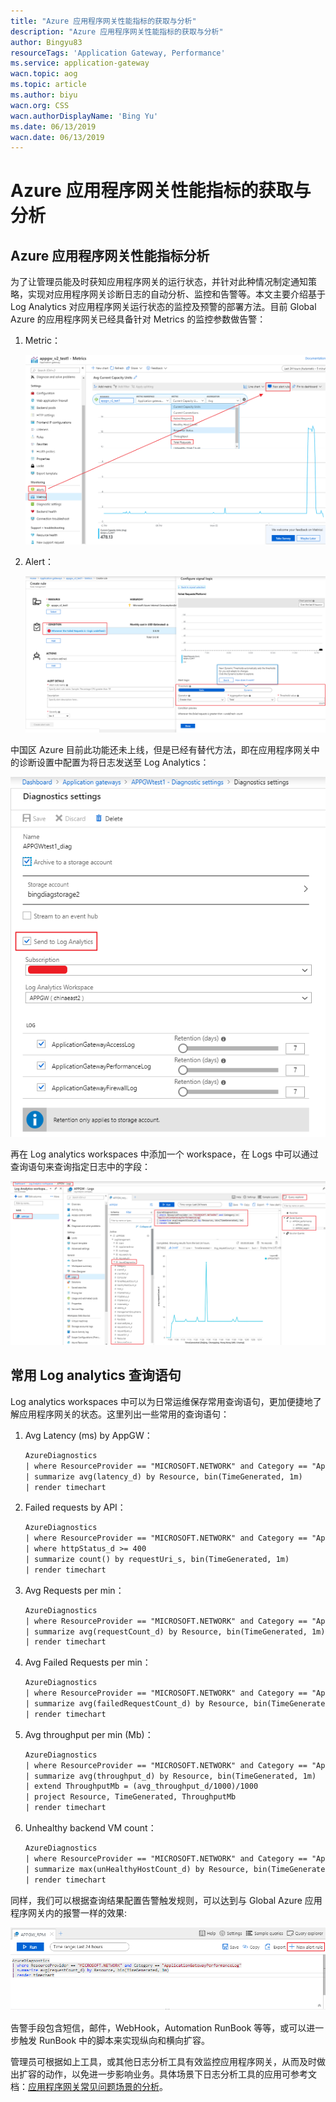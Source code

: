 ```yaml
---
title: "Azure 应用程序网关性能指标的获取与分析"
description: "Azure 应用程序网关性能指标的获取与分析"
author: Bingyu83
resourceTags: 'Application Gateway, Performance'
ms.service: application-gateway
wacn.topic: aog
ms.topic: article
ms.author: biyu
wacn.org: CSS
wacn.authorDisplayName: 'Bing Yu'
ms.date: 06/13/2019
wacn.date: 06/13/2019
---
```


# Azure 应用程序网关性能指标的获取与分析

## Azure 应用程序网关性能指标分析

为了让管理员能及时获知应用程序网关的运行状态，并针对此种情况制定通知策略，实现对应用程序网关诊断日志的自动分析、监控和告警等。本文主要介绍基于 Log Analytics 对应用程序网关运行状态的监控及预警的部署方法。目前 Global Azure 的应用程序网关已经具备针对 Metrics 的监控参数做告警：

1. Metric：

    ![01](media/aog-application-gateway-analysis-of-performance/01.png "01")

2. Alert：

    ![02](media/aog-application-gateway-analysis-of-performance/02.png "02")

中国区 Azure 目前此功能还未上线，但是已经有替代方法，即在应用程序网关中的诊断设置中配置为将日志发送至 Log Analytics：

![03](media/aog-application-gateway-analysis-of-performance/03.png "03")

再在 Log analytics workspaces 中添加一个 workspace，在 Logs 中可以通过查询语句来查询指定日志中的字段：

![04](media/aog-application-gateway-analysis-of-performance/04.png "04")

## 常用 Log analytics 查询语句

Log analytics workspaces 中可以为日常运维保存常用查询语句，更加便捷地了解应用程序网关的状态。这里列出一些常用的查询语句：

1. Avg Latency (ms) by AppGW：

    ```xml
    AzureDiagnostics
    | where ResourceProvider == "MICROSOFT.NETWORK" and Category == "ApplicationGatewayPerformanceLog"
    | summarize avg(latency_d) by Resource, bin(TimeGenerated, 1m)
    | render timechart
    ```

2. Failed requests by API：

    ```xml
    AzureDiagnostics
    | where ResourceProvider == "MICROSOFT.NETWORK" and Category == "ApplicationGatewayAccessLog"
    | where httpStatus_d >= 400
    | summarize count() by requestUri_s, bin(TimeGenerated, 1m)
    | render timechart
    ```

3. Avg Requests per min：

    ```xml
    AzureDiagnostics
    | where ResourceProvider == "MICROSOFT.NETWORK" and Category == "ApplicationGatewayPerformanceLog"
    | summarize avg(requestCount_d) by Resource, bin(TimeGenerated, 1m)
    | render timechart
    ```

4. Avg Failed Requests per min：

    ```xml
    AzureDiagnostics
    | where ResourceProvider == "MICROSOFT.NETWORK" and Category == "ApplicationGatewayPerformanceLog"
    | summarize avg(failedRequestCount_d) by Resource, bin(TimeGenerated, 1m)
    | render timechart
    ```
  
5. Avg throughput per min (Mb)：

    ```xml
    AzureDiagnostics
    | where ResourceProvider == "MICROSOFT.NETWORK" and Category == "ApplicationGatewayPerformanceLog"
    | summarize avg(throughput_d) by Resource, bin(TimeGenerated, 1m)
    | extend ThroughputMb = (avg_throughput_d/1000)/1000
    | project Resource, TimeGenerated, ThroughputMb
    | render timechart
    ```

6. Unhealthy backend VM count：

    ```xml
    AzureDiagnostics
    | where ResourceProvider == "MICROSOFT.NETWORK" and Category == "ApplicationGatewayPerformanceLog"
    | summarize max(unHealthyHostCount_d) by Resource, bin(TimeGenerated, 1m)
    | render timechart
    ```

同样，我们可以根据查询结果配置告警触发规则，可以达到与 Global Azure 应用程序网关内的报警一样的效果:

![05](media/aog-application-gateway-analysis-of-performance/05.png "05")

告警手段包含短信，邮件，WebHook，Automation RunBook 等等，或可以进一步触发 RunBook 中的脚本来实现纵向和横向扩容。

管理员可根据如上工具，或其他日志分析工具有效监控应用程序网关，从而及时做出扩容的动作，以免进一步影响业务。具体场景下日志分析工具的应用可参考文档：[应用程序网关常见问题场景的分析](https://docs.azure.cn/zh-cn/articles/azure-operations-guide/application-gateway/aog-application-gateway-analysis-of-common-problems-scenarios)。
